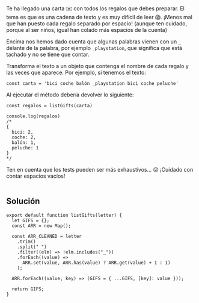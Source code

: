 Te ha llegado una carta ✉️ con todos los regalos que debes preparar. El tema es que es una cadena de texto y es muy difícil de leer 😱. ¡Menos mal que han puesto cada regalo separado por espacio! (aunque ten cuidado, porque al ser niños, igual han colado más espacios de la cuenta)

Encima nos hemos dado cuenta que algunas palabras vienen con un `_` delante de la palabra, por ejemplo `_playstation`, que significa que está tachado y no se tiene que contar.

Transforma el texto a un objeto que contenga el nombre de cada regalo y las veces que aparece. Por ejemplo, si tenemos el texto:

    const carta = 'bici coche balón _playstation bici coche peluche'

Al ejecutar el método debería devolver lo siguiente:

    const regalos = listGifts(carta)

    console.log(regalos)
    /*
    {
      bici: 2,
      coche: 2,
      balón: 1,
      peluche: 1
    }
    */
    
Ten en cuenta que los tests pueden ser más exhaustivos... 😝 ¡Cuidado con contar espacios vacíos!<br ><br >

## **Solución**

    export default function listGifts(letter) {
      let GIFS = {};
      const ARR = new Map();

      const ARR_CLEANED = letter
        .trim()
        .split(" ")
        .filter((elm) => !elm.includes("_"))
        .forEach((value) =>
          ARR.set(value, ARR.has(value) ? ARR.get(value) + 1 : 1)
        );

      ARR.forEach((value, key) => (GIFS = { ...GIFS, [key]: value }));

      return GIFS;
    }